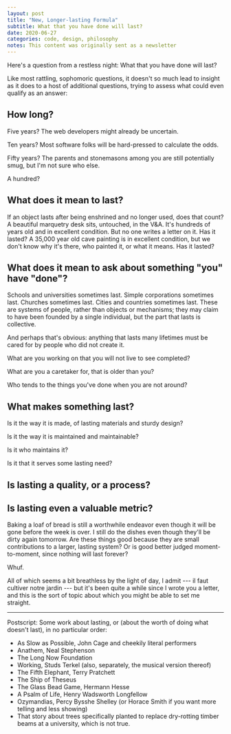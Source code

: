 ```yaml
---
layout: post
title: "New, Longer-lasting Formula"
subtitle: What that you have done will last?
date: 2020-06-27
categories: code, design, philosophy
notes: This content was originally sent as a newsletter
---
```


Here's a question from a restless night: What that you have done will last?

Like most rattling, sophomoric questions, it doesn't so much lead to insight as it does to a host of additional questions, trying to assess what could even qualify as an answer:

## How long?

Five years? The web developers might already be uncertain.

Ten years? Most software folks will be hard-pressed to calculate the odds.

Fifty years? The parents and stonemasons among you are still potentially smug, but I'm not sure who else.

A hundred?

## What does it mean to last?

If an object lasts after being enshrined and no longer used, does that count?
A beautiful marquetry desk sits, untouched, in the V&A. It's hundreds of years old and in excellent condition. But no one writes a letter on it. Has it lasted?
A 35,000 year old cave painting is in excellent condition, but we don't know why it's there, who painted it, or what it means. Has it lasted?

## What does it mean to ask about something "you" have "done"?

Schools and universities sometimes last. Simple corporations sometimes last. Churches sometimes last. Cities and countries sometimes last. These are systems of people, rather than objects or mechanisms; they may claim to have been founded by a single individual, but the part that lasts is collective.

And perhaps that's obvious: anything that lasts many lifetimes must be cared for by people who did not create it.

What are you working on that you will not live to see completed?

What are you a caretaker for, that is older than you?

Who tends to the things you've done when you are not around?

## What makes something last?

Is it the way it is made, of lasting materials and sturdy design?

Is it the way it is maintained and maintainable?

Is it who maintains it?

Is it that it serves some lasting need?

## Is lasting a quality, or a process?

## Is lasting even a valuable metric?

Baking a loaf of bread is still a worthwhile endeavor even though it will be gone before the week is over. I still do the dishes even though they'll be dirty again tomorrow. Are these things good because they are small contributions to a larger, lasting system? Or is good better judged moment-to-moment, since nothing will last forever?

Whuf.

All of which seems a bit breathless by the light of day, I admit --- il faut cultiver notre jardin --- but it's been quite a while since I wrote you a letter, and this is the sort of topic about which you might be able to set me straight.

---

Postscript:
Some work about lasting, or (about the worth of doing what doesn't last), in no particular order:

- As Slow as Possible, John Cage and cheekily literal performers
- Anathem, Neal Stephenson
- The Long Now Foundation
- Working, Studs Terkel (also, separately, the musical version thereof)
- The Fifth Elephant, Terry Pratchett
- The Ship of Theseus
- The Glass Bead Game, Hermann Hesse
- A Psalm of Life, Henry Wadsworth Longfellow
- Ozymandias, Percy Bysshe Shelley (or Horace Smith if you want more telling and less showing)
- That story about trees specifically planted to replace dry-rotting timber beams at a university, which is not true.
